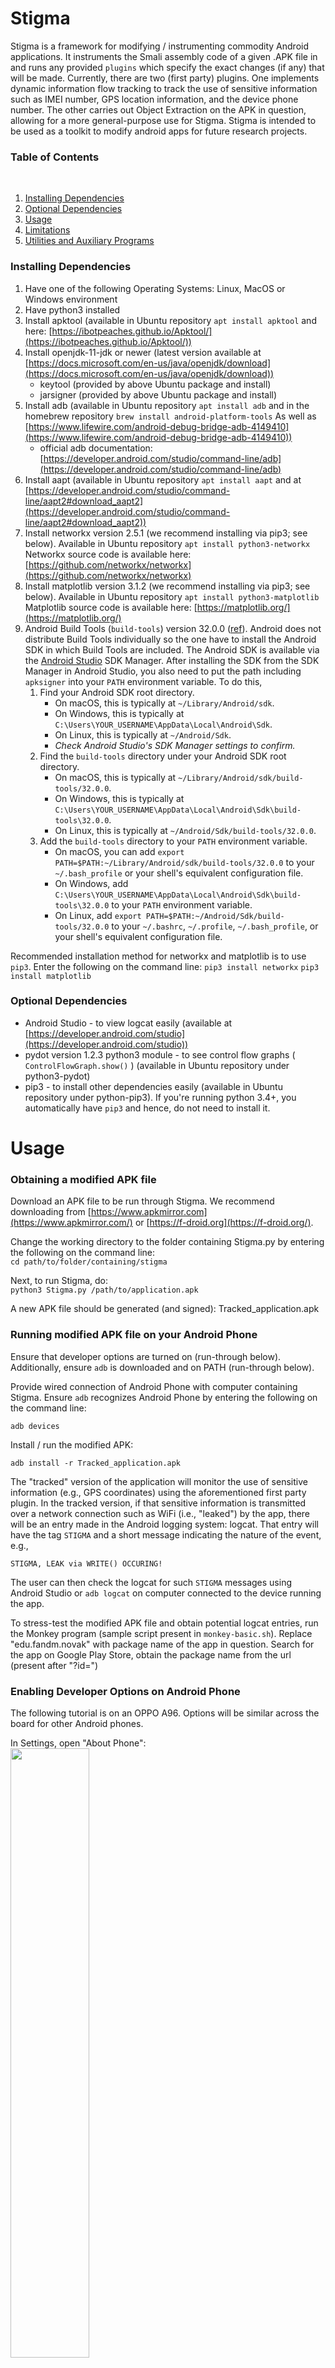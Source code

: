 # Stigma
Stigma  is a framework for modifying / instrumenting commodity Android applications.  It instruments the Smali assembly code of a given .APK file in and runs any provided `plugins` which specify the exact changes (if any) that will be made.  Currently, there are two (first party) plugins. One implements dynamic information flow tracking to track the use of sensitive information such as IMEI number, GPS location information, and the device phone number.  The other carries out Object Extraction on the APK in question, allowing for a more general-purpose use for Stigma. Stigma is intended to be used as a toolkit to modify android apps for future research projects.

### Table of Contents
​
1. [Installing Dependencies](#installing-dependencies)
2. [Optional Dependencies](#optional-dependencies)
3. [Usage](#usage)
4. [Limitations](#limitations)
5. [Utilities and Auxiliary Programs](#utilities-and-auxiliary-programs)

### Installing Dependencies
1. Have one of the following Operating Systems: Linux, MacOS or Windows environment
1. Have python3 installed
2. Install apktool (available in Ubuntu repository
   ```apt install apktool```
   and here: [https://ibotpeaches.github.io/Apktool/](https://ibotpeaches.github.io/Apktool/))
3. Install openjdk-11-jdk or newer (latest version available at [https://docs.microsoft.com/en-us/java/openjdk/download](https://docs.microsoft.com/en-us/java/openjdk/download))
     * keytool (provided by above Ubuntu package and install)
     * jarsigner (provided by above Ubuntu package and install)
4. Install adb (available in Ubuntu repository
   ```apt install adb```
   and in the homebrew repository
   ```brew install android-platform-tools```
   As well as [https://www.lifewire.com/android-debug-bridge-adb-4149410](https://www.lifewire.com/android-debug-bridge-adb-4149410))
     * official adb documentation: [https://developer.android.com/studio/command-line/adb](https://developer.android.com/studio/command-line/adb)
5. Install aapt (available in Ubuntu repository
   ```apt install aapt```
   and at [https://developer.android.com/studio/command-line/aapt2#download_aapt2](https://developer.android.com/studio/command-line/aapt2#download_aapt2))
6. Install networkx version 2.5.1 (we recommend installing via pip3; see below).  Available in Ubuntu repository
   ```apt install python3-networkx```
   Networkx source code is available here: [https://github.com/networkx/networkx](https://github.com/networkx/networkx)
7. Install matplotlib version 3.1.2 (we recommend installing via pip3; see below).  Available in Ubuntu repository
   ```apt install python3-matplotlib```
   Matplotlib source code is available here: [https://matplotlib.org/](https://matplotlib.org/)
8. Android Build Tools (`build-tools`) version 32.0.0 ([ref](https://developer.android.com/studio/releases/build-tools)). Android does not distribute Build Tools individually so the one have to install the Android SDK in which Build Tools are included. The Android SDK is available via the [Android Studio](https://developer.android.com/studio) SDK Manager. After installing the SDK from the SDK Manager in Android Studio, you also need to put the path including `apksigner` into your `PATH` environment variable. To do this,
    1. Find your Android SDK root directory.
       - On macOS, this is typically at `~/Library/Android/sdk`.
       - On Windows, this is typically at `C:\Users\YOUR_USERNAME\AppData\Local\Android\Sdk`.
       - On Linux, this is typically at `~/Android/Sdk`.
       - *Check Android Studio's SDK Manager settings to confirm.*
    2. Find the `build-tools` directory under your Android SDK root directory.
       - On macOS, this is typically at `~/Library/Android/sdk/build-tools/32.0.0`.
       - On Windows, this is typically at `C:\Users\YOUR_USERNAME\AppData\Local\Android\Sdk\build-tools\32.0.0`.
       - On Linux, this is typically at `~/Android/Sdk/build-tools/32.0.0`.
    3. Add the `build-tools` directory to your `PATH` environment variable.
       - On macOS, you can add `export PATH=$PATH:~/Library/Android/sdk/build-tools/32.0.0` to your `~/.bash_profile` or your shell's equivalent configuration file.
       - On Windows, add `C:\Users\YOUR_USERNAME\AppData\Local\Android\Sdk\build-tools\32.0.0` to your `PATH` environment variable.
       - On Linux, add `export PATH=$PATH:~/Android/Sdk/build-tools/32.0.0` to your `~/.bashrc`, `~/.profile`, `~/.bash_profile`, or your shell's equivalent configuration file.

Recommended installation method for networkx and matplotlib is to use `pip3`. Enter the following on the command line:
```pip3 install networkx```
```pip3 install matplotlib```

### Optional Dependencies
* Android Studio - to view logcat easily (available at [https://developer.android.com/studio](https://developer.android.com/studio))
* pydot version 1.2.3 python3 module - to see control flow graphs ( `ControlFlowGraph.show()` ) (available in Ubuntu repository under python3-pydot)
* pip3 - to install other dependencies easily (available in Ubuntu repository under python-pip3). If you're running python 3.4+, you automatically have `pip3` and hence, do not need to install it.


# Usage
### Obtaining a modified APK file
Download an APK file to be run through Stigma. We recommend downloading from [https://www.apkmirror.com](https://www.apkmirror.com/) or [https://f-droid.org](https://f-droid.org/). 

Change the working directory to the folder containing Stigma.py by entering the following on the command line:
<br/>
`cd path/to/folder/containing/stigma`

Next, to run Stigma, do:
<br/>
`python3 Stigma.py /path/to/application.apk`
<br/>

A new APK file should be generated (and signed): Tracked_application.apk

### Running modified APK file on your Android Phone

Ensure that developer options are turned on (run-through below). Additionally, ensure `adb` is downloaded and on PATH (run-through below).

Provide wired connection of Android Phone with computer containing Stigma. Ensure `adb` recognizes Android Phone by entering the following on the command line:

`adb devices` 

Install / run the modified APK:

`adb install -r Tracked_application.apk`

The "tracked" version of the application will monitor the use of sensitive information (e.g., GPS coordinates) using the aforementioned first party plugin.  In the tracked version, if that sensitive information is transmitted over a network connection such as WiFi (i.e., "leaked") by the app, there will be an entry made in the Android logging system: logcat.  That entry will have the tag `STIGMA` and a short message indicating the nature of the event, e.g., 

`STIGMA, LEAK via WRITE() OCCURING!`

The user can then check the logcat for such `STIGMA` messages using Android Studio or `adb logcat` on computer connected to the device running the app.

To stress-test the modified APK file and obtain potential logcat entries, run the Monkey program (sample script present in `monkey-basic.sh`). Replace "edu.fandm.novak" with package name of the app in question. Search for the app on Google Play Store, obtain the package name from the url (present after "?id=")

### Enabling Developer Options on Android Phone
The following tutorial is on an OPPO A96. Options will be similar across the board for other Android phones.

In Settings, open "About Phone":
<br/><img src="https://user-images.githubusercontent.com/107204379/181112025-4b0ec3ae-ea66-4c94-b206-691b16b1271d.png" width=50% height=50%>

Open Version:
<br/><img src="https://user-images.githubusercontent.com/107204379/181112693-eb8b4db8-bcea-4ae8-aff2-5305f45cfd32.png" width=50% height=50%>

Tap on Build number 7 times. You will eventually receive a confirmation for Developer mode, similar to the one shown below:
<br/><img src="https://user-images.githubusercontent.com/107204379/181112972-8aea60f4-c24a-4d02-8c87-5686354ed9bb.png" width=50% height=50%>

### Setting the PATH environment variables (Windows only)
Set up both `adb` and the `openjdk` tools (`keytool` and `jarsigner`) as PATH environment variables, with the following tutorial showing a specific example for the `openjdk` tools.
<br/>

In the taskbar, search for and select "Edit the system environment variables":
<br/><img src="https://user-images.githubusercontent.com/107204379/181110595-a74759ee-2107-4d76-9a4d-2c986cea5968.png" width=50% height=50%>

Select "Environmental Variables...":
<br/><img src="https://user-images.githubusercontent.com/107204379/177005885-582f066b-6f07-4106-87dd-93f9ae8c33e4.png" width=50% height=50%>
<br/>

In the User variables, choose to "Edit" your "Path" variable:
<br/><img src="https://user-images.githubusercontent.com/107204379/177005926-2cb10396-a6ce-49aa-b5d6-91b495351cbc.png" width=50% height=50%>
<br/>

"Browse" and locate the folder containing your install of openjdk, and hence its "bin" folder, which contains both "keytool" and "jarsigner":
<br/><img src="https://user-images.githubusercontent.com/107204379/177006414-08fab1f6-a1da-48c1-a172-6bce6887da4a.png" width=50% height=50%>


### Limitations
Stigma has many limitations.  It can only track very limited sources of sensitive information (GPS, IMEI, Device Phone Number) and it can lose track of that sensitive information as the target application operates.  Additionally, the detection of network connections / transmission is very primitive and may not catch many instances.  Extensive future research and improvments are ongoing.

Stigma is currently "beta" software.  Numerous bugs and limitations exist, which limit broad compatibility with many Android apps.  It is intended to be a tool for computer science researchers working in (a) smali byte-code instrumentation or (b) dynamic information flow tracking.



# Utilities and Auxiliary Programs

* `stigma/count_pools.sh` - Bash command line utility for counting the references to strings, types, fields, and methods.  Requires the installation of [the smali command line tool](https://github.com/JesusFreke/smali/).

* `stigma/valid_smali_instructions.txt` and `stigma/ValidSmaliInstrunctions.py` comprehensive collection of all valid smali opcode names.

* `stigma/app_check_eval.py` utility that searches for small collection of likely source function calls.  Takes a path to a folder (containing APKs) as input.
[](https://github.com/fmresearchnovak/stigma.git)
